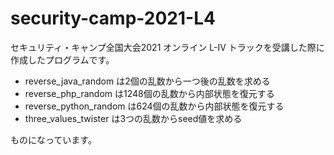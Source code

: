 # security-camp-2021-L4
セキュリティ・キャンプ全国大会2021 オンライン L-IV トラックを受講した際に作成したプログラムです。

- reverse_java_random は2個の乱数から一つ後の乱数を求める
- reverse_php_random は1248個の乱数から内部状態を復元する
- reverse_python_random は624個の乱数から内部状態を復元する
- three_values_twister は3つの乱数からseed値を求める

ものになっています。
